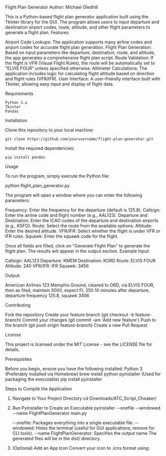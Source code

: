 Flight Plan Generator
Author: Michael Gledhill

This is a Python-based flight plan generator application built using the Tkinter library for the GUI. The program allows users to input departure and destination airport codes, route, altitude, and other flight parameters to generate a flight plan.
Features

Airport Code Lookups: The application supports many airline codes and airport codes for accurate flight plan generation.
Flight Plan Generation: Based on input parameters like departure, destination, route, and altitude, the app generates a comprehensive flight plan script.
Route Validation: If the flight is VFR (Visual Flight Rules), the route will be automatically set to "ELVIS FOUR" unless specified otherwise.
Altimeter Calculations: The application includes logic for calculating flight altitude based on direction and flight rules (VFR/IFR).
User Interface: A user-friendly interface built with Tkinter, allowing easy input and display of flight data.

Requirements

    Python 3.x
    Tkinter
    Pandas

Installation

Clone this repository to your local machine:

    git clone https://github.com/yourusername/flight-plan-generator.git

Install the required dependencies:

    pip install pandas

Usage

To run the program, simply execute the Python file:

python flight_plan_generator.py

The program will open a window where you can enter the following parameters:

Frequency: Enter the frequency for the departure (default is 125.8).
Callsign: Enter the airline code and flight number (e.g., AAL123).
Departure and Destination: Enter the ICAO codes of the departure and destination airports (e.g., KSFO). 
Route: Select the route from the available options.
Altitude: Enter the desired altitude.
VFR/IFR: Select whether the flight is under VFR or IFR rules.
Squawk: Enter the squawk code for the flight.

Once all fields are filled, click on "Generate Flight Plan" to generate the flight plan. The results will appear in the output section.
Example
Input:

Callsign: AAL123
Departure: KMEM
Destination: KORD
Route: ELVIS FOUR
Altitude: 240
VFR/IFR: IFR
Squawk: 3456

Output:

American Airlines 123 Memphis Ground, cleared to ORD, via ELVIS FOUR,
then as filed, maintain 5000, expect FL 250 10 minutes after departure,
departure frequency 125.8, squawk 3456

Contributing

Fork the repository
Create your feature branch (git checkout -b feature-branch)
Commit your changes (git commit -am 'Add new feature')
Push to the branch (git push origin feature-branch)
Create a new Pull Request

License

This project is licensed under the MIT License - see the LICENSE file for details.




Prerequisites

Before you begin, ensure you have the following installed:
Python 3 (Preferably installed via Homebrew)
    brew install python
pyinstaller (Used for packaging the executable)
    pip install pyinstaller

Steps to Compile the Application

1. Navigate to Your Project Directory
    cd Downloads/ATC_Script_Cheaker/

2. Run PyInstaller to Create an Executable
        pyinstaller --onefile --windowed --name FlightPlanGenerator main.py

    --onefile: Packages everything into a single executable file.
    --windowed: Hides the terminal (useful for GUI applications; remove for CLI tools).
    --name FlightPlanGenerator: Specifies the output name
    The generated files will be in the dist/ directory.

3. (Optional) Add an App Icon
    Convert your icon to .icns format using: